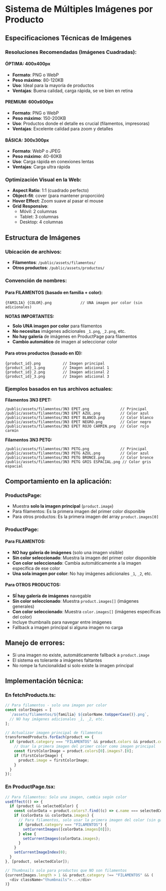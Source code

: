 # Sistema de Múltiples Imágenes por Producto

## Especificaciones Técnicas de Imágenes

### Resoluciones Recomendadas (Imágenes Cuadradas):

#### **ÓPTIMA: 400x400px**
- **Formato**: PNG o WebP
- **Peso máximo**: 80-120KB
- **Uso**: Ideal para la mayoría de productos
- **Ventajas**: Buena calidad, carga rápida, se ve bien en retina

#### **PREMIUM: 600x600px** 
- **Formato**: PNG o WebP
- **Peso máximo**: 150-200KB
- **Uso**: Productos donde el detalle es crucial (filamentos, impresoras)
- **Ventajas**: Excelente calidad para zoom y detalles

#### **BÁSICA: 300x300px**
- **Formato**: WebP o JPEG
- **Peso máximo**: 40-60KB
- **Uso**: Carga rápida en conexiones lentas
- **Ventajas**: Carga ultra rápida

### Optimización Visual en la Web:

- **Aspect Ratio**: 1:1 (cuadrado perfecto)
- **Object-fit**: cover (para mantener proporción)
- **Hover Effect**: Zoom suave al pasar el mouse
- **Grid Responsivo**: 
  - Móvil: 2 columnas
  - Tablet: 3 columnas  
  - Desktop: 4 columnas

## Estructura de Imágenes

### Ubicación de archivos:
- **Filamentos**: `/public/assets/filamentos/`
- **Otros productos**: `/public/assets/productos/`

### Convención de nombres:

#### Para FILAMENTOS (basado en familia + color):
```
{FAMILIA} {COLOR}.png             // UNA imagen por color (sin adicionales)
```

**NOTAS IMPORTANTES:**
- **Solo UNA imagen por color** para filamentos
- **No necesitas** imágenes adicionales `_1.png`, `_2.png`, etc.
- **No hay galería** de imágenes en ProductPage para filamentos
- **Cambio automático** de imagen al seleccionar color

#### Para otros productos (basado en ID):
```
{product_id}.png          // Imagen principal
{product_id}_1.png        // Imagen adicional 1  
{product_id}_2.png        // Imagen adicional 2
{product_id}_3.png        // Imagen adicional 3
```

### Ejemplos basados en tus archivos actuales:

**Filamentos 3N3 EPET:**
```
/public/assets/filamentos/3N3 EPET.png              // Principal
/public/assets/filamentos/3N3 EPET AZUL.png         // Color azul
/public/assets/filamentos/3N3 EPET BLANCO.png       // Color blanco
/public/assets/filamentos/3N3 EPET NEGRO.png        // Color negro
/public/assets/filamentos/3N3 EPET ROJO CARMIN.png  // Color rojo carmín
```

**Filamentos 3N3 PETG:**
```
/public/assets/filamentos/3N3 PETG.png              // Principal
/public/assets/filamentos/3N3 PETG AZUL.png         // Color azul
/public/assets/filamentos/3N3 PETG BRONCE.png       // Color bronce
/public/assets/filamentos/3N3 PETG GRIS ESPACIAL.png // Color gris espacial
```

## Comportamiento en la aplicación:

### ProductsPage:
- Muestra **solo la imagen principal** (`product.image`)
- Para filamentos: Es la primera imagen del primer color disponible
- Para otros productos: Es la primera imagen del array `product.images[0]`

### ProductPage:

#### **Para FILAMENTOS:**
- **NO hay galería de imágenes** (solo una imagen visible)
- **Sin color seleccionado**: Muestra la imagen del primer color disponible
- **Con color seleccionado**: Cambia automáticamente a la imagen específica de ese color
- **Una sola imagen por color**: No hay imágenes adicionales `_1`, `_2`, etc.

#### **Para OTROS PRODUCTOS:**
- **SÍ hay galería de imágenes** navegable
- **Sin color seleccionado**: Muestra `product.images[]` (imágenes generales)
- **Con color seleccionado**: Muestra `color.images[]` (imágenes específicas del color)
- Incluye thumbnails para navegar entre imágenes
- Fallback a imagen principal si alguna imagen no carga

## Manejo de errores:
- Si una imagen no existe, automáticamente fallback a `product.image`
- El sistema es tolerante a imágenes faltantes
- No rompe la funcionalidad si solo existe la imagen principal

## Implementación técnica:

### En fetchProducts.ts:
```typescript
// Para filamentos - solo una imagen por color
const colorImages = [
  `/assets/filamentos/${familia} ${colorName.toUpperCase()}.png`,
  // NO hay imágenes adicionales _1, _2, etc.
];

// Actualizar imagen principal de filamentos
transformedProducts.forEach(product => {
  if (product.category === "FILAMENTOS" && product.colors && product.colors.length > 0) {
    // Usar la primera imagen del primer color como imagen principal
    const firstColorImage = product.colors[0].images?.[0];
    if (firstColorImage) {
      product.image = firstColorImage;
    }
  }
});
```

### En ProductPage.tsx:
```typescript
// Para filamentos: Solo una imagen, cambia según color
useEffect(() => {
  if (product && selectedColor) {
    const colorData = product.colors?.find((c) => c.name === selectedColor);
    if (colorData && colorData.images) {
      // Para filamentos, solo usar la primera imagen del color (sin galería)
      if (product.category === "FILAMENTOS") {
        setCurrentImages([colorData.images[0]]);
      } else {
        setCurrentImages(colorData.images);
      }
    }
    setCurrentImageIndex(0);
  }
}, [product, selectedColor]);

// Thumbnails solo para productos que NO son filamentos
{currentImages.length > 1 && product.category !== "FILAMENTOS" && (
  <div className="thumbnails">...</div>
)}
```
